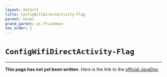 ```yaml
---
layout: default
title: ConfigWifiDirectActivity-Flag
parent: enums
grand_parent: qc.ftccommon
nav_order: 1
---
```

# `ConfigWifiDirectActivity-Flag`
---
**This page has not yet been written**. Here is the link to the [official JavaDoc](https://ftctechnh.github.io/ftc_app/doc/javadoc/com/qualcomm/ftccommon/ConfigWifiDirectActivity.Flag.html)
        